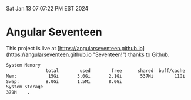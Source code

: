 Sat Jan 13 07:07:22 PM EST 2024

# Angular Seventeen


This project is live at [https://angularseventeen.github.io](https://angularseventeen.github.io "Seventeen!") thanks to Github.

```bash
System Memory
               total        used        free      shared  buff/cache   available
Mem:            15Gi       3.0Gi       2.1Gi       537Mi        11Gi        12Gi
Swap:          8.0Gi       1.5Mi       8.0Gi
System Storage
379M	.
